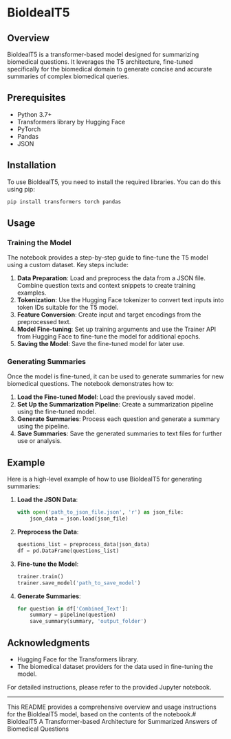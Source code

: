 # BioIdealT5

## Overview
BioIdealT5 is a transformer-based model designed for summarizing biomedical questions. It leverages the T5 architecture, fine-tuned specifically for the biomedical domain to generate concise and accurate summaries of complex biomedical queries.

## Prerequisites
- Python 3.7+
- Transformers library by Hugging Face
- PyTorch
- Pandas
- JSON

## Installation
To use BioIdealT5, you need to install the required libraries. You can do this using pip:
```bash
pip install transformers torch pandas
```

## Usage
### Training the Model
The notebook provides a step-by-step guide to fine-tune the T5 model using a custom dataset. Key steps include:

1. **Data Preparation**: Load and preprocess the data from a JSON file. Combine question texts and context snippets to create training examples.
2. **Tokenization**: Use the Hugging Face tokenizer to convert text inputs into token IDs suitable for the T5 model.
3. **Feature Conversion**: Create input and target encodings from the preprocessed text.
4. **Model Fine-tuning**: Set up training arguments and use the Trainer API from Hugging Face to fine-tune the model for additional epochs.
5. **Saving the Model**: Save the fine-tuned model for later use.

### Generating Summaries
Once the model is fine-tuned, it can be used to generate summaries for new biomedical questions. The notebook demonstrates how to:

1. **Load the Fine-tuned Model**: Load the previously saved model.
2. **Set Up the Summarization Pipeline**: Create a summarization pipeline using the fine-tuned model.
3. **Generate Summaries**: Process each question and generate a summary using the pipeline.
4. **Save Summaries**: Save the generated summaries to text files for further use or analysis.

## Example
Here is a high-level example of how to use BioIdealT5 for generating summaries:

1. **Load the JSON Data**:
    ```python
    with open('path_to_json_file.json', 'r') as json_file:
        json_data = json.load(json_file)
    ```

2. **Preprocess the Data**:
    ```python
    questions_list = preprocess_data(json_data)
    df = pd.DataFrame(questions_list)
    ```

3. **Fine-tune the Model**:
    ```python
    trainer.train()
    trainer.save_model('path_to_save_model')
    ```

4. **Generate Summaries**:
    ```python
    for question in df['Combined_Text']:
        summary = pipeline(question)
        save_summary(summary, 'output_folder')
    ```


## Acknowledgments
- Hugging Face for the Transformers library.
- The biomedical dataset providers for the data used in fine-tuning the model.

For detailed instructions, please refer to the provided Jupyter notebook.

---

This README provides a comprehensive overview and usage instructions for the BioIdealT5 model, based on the contents of the notebook.# BioIdealT5
A Transformer-based Architecture for Summarized Answers of Biomedical Questions

